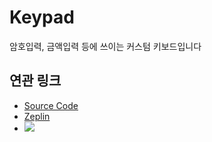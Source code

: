 # Keypad

암호입력, 금액입력 등에 쓰이는 커스텀 키보드입니다

## 연관 링크

- <a href="https://github.com/toss/tds-web/blob/master/src/react/components/Keypad" target="_blank">Source Code</a>
- <a href="https://zpl.io/bAq0NL6" target="_blank">Zeplin</a>
- ![](https://cdn.zeplin.io/5a1b7b191cf622c5d960da17/screens/88F758F2-66D2-4451-9099-C1CC2F17A4FF.png)

